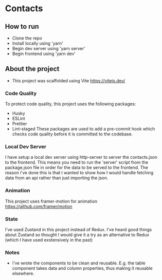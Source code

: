 # Contacts

## How to run
+ Clone the repo
+ Install locally using 'yarn'
+ Begin dev server using 'yarn server'
+ Begin frontend using 'yarn dev'

## About the project
+ This project was scaffolded using Vite https://vitejs.dev/

### Code Quality
To protect code quality, this project uses the following packages:
+ Husky 
+ ESLint 
+ Prettier
+ Lint-staged
These packages are used to add a pre-commit hook which checks code quality before it is committed to the codebase.

### Local Dev Server
I have setup a local dev server using http-server to server the contacts.json to the frontend. This means you need to run the 'server' script from the package.json file in order for the data to be served to the frontend. The reason i've done this is that I wanted to show how I would handle fetching data from an api rather than just importing the json.

### Animation
This project uses framer-motion for animation https://github.com/framer/motion

### State
I've used Zustand in this project instead of Redux. I've heard good things about Zustand so thought I would give it a try as an alternative to Redux (which I have used exstensively in the past)

### Notes
+ I've wrote the components to be clean and reusable. E.g. the table component takes data and column properties, thus making it reusable elsewhere.
